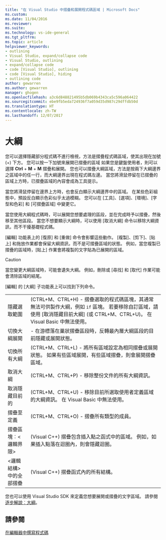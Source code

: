 ```yaml
---
title: "在 Visual Studio 中摺疊和展開程式碼區域 | Microsoft Docs"
ms.custom: 
ms.date: 11/04/2016
ms.reviewer: 
ms.suite: 
ms.technology: vs-ide-general
ms.tgt_pltfrm: 
ms.topic: article
helpviewer_keywords:
- outlining
- Visual Studio, expand/collapse code
- Visual Studio, outlining
- expand/collapse code
- code [Visual Studio], outlining
- code [Visual Studio], hiding
- outlining code
author: gewarren
ms.author: gewarren
manager: ghogen
ms.openlocfilehash: a3c6d848821495b5db069b4343ca5c596a064422
ms.sourcegitcommit: ebe9fb5eda724936f7a059d35d987c29dffdb50d
ms.translationtype: HT
ms.contentlocale: zh-TW
ms.lasthandoff: 12/07/2017
---
```

# <a name="outlining"></a>大綱

您可以選擇隱藏部分程式碼不進行檢視，方法是摺疊程式碼區域，使其出現在加號 (+) 下方。 您可以按一下加號來展開已摺疊的區域 如果您是鍵盤使用者，則可以選擇 **Ctrl** + **M** + **M** 摺疊和展開。 您也可以摺疊大綱區域，方法是按兩下大綱邊界之區域中的任一行，而大綱邊界出現在程式碼左邊。 當您將滑鼠停留在已摺疊的區域上方時，已摺疊區域的內容會成為工具提示。

當您將滑鼠停留在邊界上方時，也會反白顯示大綱邊界中的區域。 在某些色彩組態中，預設反白顯示色彩似乎太過模糊。 您可以在 [工具]、[選項]、[環境]、[字型和色彩] 和 [可摺疊區域] 中變更它。

當您使用大綱程式碼時，可以展開您想要處理的區段，並在完成時予以摺疊，然後移至其他區段。 當您不想要顯示大綱時，可以使用 [取消大綱] 命令以移除大綱資訊，而不干擾基礎程式碼。

[編輯] 功能表上的 [復原] 和 [重做] 命令會影響這些動作。 [複製]、[剪下]、[貼上] 和拖放作業都會保留大綱資訊，而不是可摺疊區域的狀態。 例如，當您複製已摺疊的區域時，[貼上] 作業會將複製的文字貼為已展開的區域。

> [!CAUTION]
> 當您變更大綱區域時，可能會遺失大綱。 例如，刪除或 [尋找] 和 [取代] 作業可能會清除區域的結尾。

[編輯] 的 [大綱] 子功能表上可以找到下列命令。

|||
|-|-|
|隱藏選取範圍|(CTRL+M、CTRL+H) - 摺疊選取的程式碼區塊，其通常無法可供製作大綱，例如 `if` 區塊。 若要移除自訂區域，請使用 [取消隱藏目前大綱] (或 CTRL+M、CTRL+U)。 在 Visual Basic 中無法使用。|  
|切換大綱展開|- 在游標落在巢狀摺疊區段時，反轉最內層大綱區段的目前隱藏或展開狀態。|  
|切換所有大綱|(CTRL+M、CTRL+L) - 將所有區域設定為相同摺疊或展開狀態。 如果有些區域展開，有些區域摺疊，則會展開摺疊區域。|  
|取消大綱|(CTRL+M、CTRL+P) - 移除整份文件的所有大綱資訊。|  
|取消隱藏目前的|(CTRL+M、CTRL+U) - 移除目前所選取使用者定義區域的大綱資訊。 在 Visual Basic 中無法使用。|  
|摺疊至定義|(CTRL+M、CTRL+O) - 摺疊所有類型的成員。|  
|摺疊區塊︰\<邏輯界限>|(Visual C++) 摺疊包含插入點之函式中的區域。 例如，如果插入點落在迴圈內，則會隱藏迴圈。|  
|\<邏輯結構> 中的全部摺疊|(Visual C++) 摺疊函式內的所有結構。|  

您也可以使用 Visual Studio SDK 來定義您想要展開或摺疊的文字區域。 請參閱[逐步解說︰大綱](../extensibility/walkthrough-outlining.md)。

## <a name="see-also"></a>請參閱

[在編輯器中撰寫程式碼](../ide/writing-code-in-the-code-and-text-editor.md)